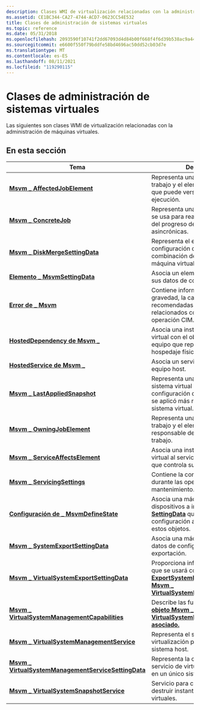 ```yaml
---
description: Clases WMI de virtualización relacionadas con la administración de máquinas virtuales.
ms.assetid: CE1BC344-CA27-4744-ACD7-0623CC54E532
title: Clases de administración de sistemas virtuales
ms.topic: reference
ms.date: 05/31/2018
ms.openlocfilehash: 2093590f10741f2dd67093d4d84b00f668f4f6d39b538ac9a4476354d0b73c19
ms.sourcegitcommit: e6600f550f79bddfe58bd4696ac50dd52cb03d7e
ms.translationtype: MT
ms.contentlocale: es-ES
ms.lasthandoff: 08/11/2021
ms.locfileid: "119290115"
---
```

# <a name="virtual-system-management-classes"></a>Clases de administración de sistemas virtuales

Las siguientes son clases WMI de virtualización relacionadas con la administración de máquinas virtuales.

## <a name="in-this-section"></a>En esta sección



| Tema                                                                                                                | Descripción                                                                                                                                                                                                                                                          |
|----------------------------------------------------------------------------------------------------------------------|----------------------------------------------------------------------------------------------------------------------------------------------------------------------------------------------------------------------------------------------------------------------|
| [**Msvm \_ AffectedJobElement**](msvm-affectedjobelement.md)<br/>                                               | Representa una asociación entre un trabajo y el elemento administrado que puede verse afectado por su ejecución.<br/>                                                                                                                                                    |
| [**Msvm \_ ConcreteJob**](msvm-concretejob.md)<br/>                                                             | Representa una unidad de trabajo y se usa para realizar un seguimiento del progreso de las operaciones asincrónicas.<br/>                                                                                                                                                                   |
| [**Msvm \_ DiskMergeSettingData**](msvm-diskmergesettingdata.md)<br/>                                           | Representa el estado de configuración de la configuración de combinación de disco para una máquina virtual.<br/>                                                                                                                                                                      |
| [**Elemento \_ MsvmSettingData**](msvm-elementsettingdata.md)<br/>                                               | Asocia un elemento administrado a sus datos de configuración.<br/>                                                                                                                                                                                                 |
| [**Error de \_ Msvm**](msvm-error.md)<br/>                                                                         | Contiene información sobre la gravedad, la causa, las acciones recomendadas y otros datos relacionados con el error de una operación CIM.<br/>                                                                                                                            |
| [**HostedDependency de Msvm \_**](msvm-hosteddependency.md)<br/>                                                   | Asocia una instancia de máquina virtual con el objeto de sistema de equipo que representa el sistema de hospedaje físico.<br/>                                                                                                                                       |
| [**HostedService de Msvm \_**](msvm-hostedservice.md)<br/>                                                         | Asocia un servicio a su sistema de equipo host.<br/>                                                                                                                                                                                                    |
| [**Msvm \_ LastAppliedSnapshot**](msvm-lastappliedsnapshot.md)<br/>                                             | Representa una asociación entre un sistema virtual y los datos de configuración de la instantánea que se aplicó más recientemente al sistema virtual.<br/>                                                                                                             |
| [**Msvm \_ OwningJobElement**](msvm-owningjobelement.md)<br/>                                                   | Representa una asociación entre un trabajo y el elemento administrado responsable de la creación del trabajo.<br/>                                                                                                                                                  |
| [**Msvm \_ ServiceAffectsElement**](msvm-serviceaffectselement.md)<br/>                                         | Asocia una instancia de máquina virtual al servicio de administración que controla su estado.<br/>                                                                                                                                                                |
| [**Msvm \_ ServicingSettings**](msvm-servicingsettings.md)<br/>                                                 | Contiene la configuración utilizada durante las operaciones de mantenimiento.<br/>                                                                                                                                                                                                       |
| [**Configuración de \_ MsvmDefineState**](msvm-settingsdefinestate.md)<br/>                                             | Asocia una máquina virtual y sus dispositivos a instancias de [**CIM \_ SettingData**](/previous-versions//cc136911(v=vs.85)) que representan la configuración actual que se aplica a estos objetos.<br/>                                                                               |
| [**Msvm \_ SystemExportSettingData**](msvm-systemexportsettingdata.md)<br/>                                     | Asocia una máquina virtual y sus datos de configuración de exportación.<br/>                                                                                                                                                                                                 |
| [**Msvm \_ VirtualSystemExportSettingData**](msvm-virtualsystemexportsettingdata.md)<br/>                       | Proporciona información adicional que se usará con el [**método ExportSystemDefinition**](exportsystemdefinition-msvm-virtualsystemmanagementservice.md) de la [**clase Msvm \_ VirtualSystemManagementService.**](msvm-virtualsystemmanagementservice.md)<br/> |
| [**Msvm \_ VirtualSystemManagementCapabilities**](msvm-virtualsystemmanagementcapabilities.md)<br/>             | Describe las funcionalidades del [**objeto Msvm \_ VirtualSystemManagementService asociado.**](msvm-virtualsystemmanagementservice.md)<br/>                                                                                                                         |
| [**Msvm \_ VirtualSystemManagementService**](msvm-virtualsystemmanagementservice.md)<br/>                       | Representa el servicio de virtualización presente en un único sistema host.<br/>                                                                                                                                                                                    |
| [**Msvm \_ VirtualSystemManagementServiceSettingData**](msvm-virtualsystemmanagementservicesettingdata.md)<br/> | Representa la configuración del servicio de virtualización presente en un único sistema host.<br/>                                                                                                                                                                   |
| [**Msvm \_ VirtualSystemSnapshotService**](msvm-virtualsystemsnapshotservice.md)<br/>                           | Servicio para crear, aplicar y destruir instantáneas de máquinas virtuales.<br/>                                                                                                                                                                                      |



 

 

